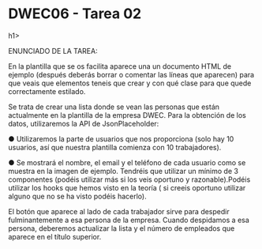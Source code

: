 <h1>DWEC06 - Tarea 02</h1>h1>

ENUNCIADO DE LA TAREA:

En la plantilla que se os facilita aparece una un documento HTML de ejemplo (después deberás borrar o comentar las líneas que aparecen) para que veais que elementos teneis que crear y con qué clase para que quede correctamente estilado.

 Se trata de crear una lista donde se vean las personas que están actualmente en la plantilla de la empresa DWEC. Para la obtención de los datos, utilizaremos la API de JsonPlaceholder:

●	Utilizaremos la parte de usuarios que nos proporciona (solo hay 10 usuarios, así que nuestra plantilla comienza con 10 trabajadores).

●	Se mostrará el nombre, el email y el teléfono de cada usuario como se muestra en la imagen de ejemplo.
Tendréis que utilizar un mínimo de 3 componentes (podéis utilizar más si los veis oportuno y razonable).Podéis utilizar los hooks que hemos visto en la teoría ( si creeis oportuno utilizar alguno que no se ha visto podéis hacerlo).

El botón que aparece al lado de cada trabajador sirve para despedir fulminantemente a esa persona de la empresa. Cuando despidamos a esa persona, deberemos actualizar la lista y el número de empleados que aparece en el título superior.



